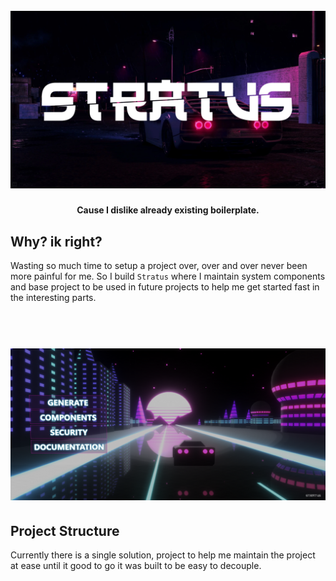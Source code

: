 <h1 align="center">
  <br>
  <img src="banner.png" alt="stratus-logo" width="800">
  <br>
</h1>

<h4 align="center">Cause I dislike already existing boilerplate.</h4>

## Why? ik right?

Wasting so much time to setup a project over, over and over never been more painful for me. So I build `Stratus` where I maintain system components and base project to be used in future projects to help me get started fast in the interesting parts.

<h1 align="center">
  <br>
    <img src="peak.PNG" alt="stratus-overview" width="1200">
  <br>
</h1>

## Project Structure

Currently there is a single solution, project to help me maintain the project at ease until it good to go it was built to be easy to decouple.
